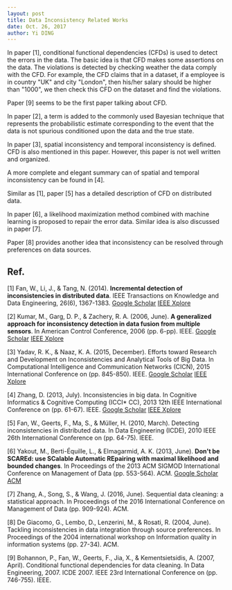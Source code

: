```yaml
---
layout: post
title: Data Inconsistency Related Works
date: Oct. 26, 2017
author: Yi DING
---
```


[comment]: # "This is a review for data inconsistency"

In paper [1],  conditional functional dependencies (CFDs) is used to detect the errors in the data. The basic idea is that CFD makes some assertions on the data. The violations is detected by checking weather the data comply with  the CFD. For example, the CFD claims that in a dataset, if a employee is in country "UK" and city "London", then his/her salary should be higher than "1000", we then check this CFD on the dataset and find the violations.

Paper [9] seems to be the first paper talking about CFD.

In paper [2], a term is added to the commonly used Bayesian technique that represents the probabilistic estimate corresponding to the event that the data is not spurious conditioned upon the data and the true state.

In paper [3], spatial inconsistency and temporal inconsistency is defined. CFD is also mentioned in this paper. However, this paper is not well written and organized.

A more complete and elegant summary can of spatial and temporal inconsistency can be found in [4].

Similar as [1], paper [5] has a detailed description of CFD on distributed data.

In paper [6], a likelihood maximization method combined with machine learning is proposed to repair the error data. Similar idea is also discussed in paper [7].

Paper [8] provides another idea that inconsistency can be resolved through preferences on data sources.


## Ref.
[1] Fan, W., Li, J., & Tang, N. (2014). **Incremental detection of inconsistencies in distributed data**. IEEE Transactions on Knowledge and Data Engineering, 26(6), 1367-1383. 
[Google Scholar](https://scholar.google.com.hk/scholar?hl=zh-CN&as_sdt=0%2C5&q=Incremental+Detection+of+Inconsistencies+in+Distributed+Data&btnG=)
[IEEE Xplore](http://ieeexplore.ieee.org.ezp1.lib.umn.edu/document/6228094/)

[2] Kumar, M., Garg, D. P., & Zachery, R. A. (2006, June). **A generalized approach for inconsistency detection in data fusion from multiple sensors**. In American Control Conference, 2006 (pp. 6-pp). IEEE.
[Google Scholar](https://scholar.google.com.hk/scholar?hl=zh-CN&as_sdt=0%2C5&q=A+generalized+approach+for+inconsistency+detection+in+data+fusion+from+multiple+sensors&btnG=)
[IEEE Xplore](http://ieeexplore.ieee.org.ezp1.lib.umn.edu/stamp/stamp.jsp?arnumber=1656526)

[3] Yadav, R. K., & Naaz, K. A. (2015, December). Efforts toward Research and Development on Inconsistencies and Analytical Tools of Big Data. In Computational Intelligence and Communication Networks (CICN), 2015 International Conference on (pp. 845-850). IEEE.
[Google Scholar](https://scholar.google.com.hk/scholar?hl=zh-CN&as_sdt=0%2C5&q=Efforts+toward+Research+and+Development+on+Inconsistencies+and+Analytical+tools+of+Big+Data+&btnG=)
[IEEE Xplore](http://ieeexplore.ieee.org.ezp1.lib.umn.edu/stamp/stamp.jsp?arnumber=7546215)

[4] Zhang, D. (2013, July). Inconsistencies in big data. In Cognitive Informatics & Cognitive Computing (ICCI* CC), 2013 12th IEEE International Conference on (pp. 61-67). IEEE.
[Google Scholar](https://scholar.google.com.hk/scholar?hl=zh-CN&as_sdt=0%2C5&q=Inconsistencies+in+Big+Data+&btnG=)
[IEEE Xplore](http://ieeexplore.ieee.org.ezp1.lib.umn.edu/stamp/stamp.jsp?arnumber=6622226)

[5] Fan, W., Geerts, F., Ma, S., & Müller, H. (2010, March). Detecting inconsistencies in distributed data. In Data Engineering (ICDE), 2010 IEEE 26th International Conference on (pp. 64-75). IEEE.

[6] Yakout, M., Berti-Équille, L., & Elmagarmid, A. K. (2013, June). **Don't be SCAREd: use SCalable Automatic REpairing with maximal likelihood and bounded changes**. In Proceedings of the 2013 ACM SIGMOD International Conference on Management of Data (pp. 553-564). ACM.
[Google Scholar](https://scholar.google.com.hk/scholar?hl=zh-CN&as_sdt=0%2C5&q=Don%E2%80%99t+be+SCAREd%3A+Use+SCalable+Automatic+REpairing+with+Maximal+Likelihood+and+Bounded+Changes&btnG=)
[ACM](http://delivery.acm.org.ezp2.lib.umn.edu/10.1145/2470000/2463706/p553-yakout.pdf?ip=134.84.192.102&id=2463706&acc=ACTIVE%20SERVICE&key=70F2FDC0A279768C%2E3D342327617A783A%2E4D4702B0C3E38B35%2E4D4702B0C3E38B35&CFID=822493076&CFTOKEN=21338678&__acm__=1509013463_13d1a1a89a5ea68854da3286fd932f49#URLTOKEN#)

[7] Zhang, A., Song, S., & Wang, J. (2016, June). Sequential data cleaning: a statistical approach. In Proceedings of the 2016 International Conference on Management of Data (pp. 909-924). ACM.

[8] De Giacomo, G., Lembo, D., Lenzerini, M., & Rosati, R. (2004, June). Tackling inconsistencies in data integration through source preferences. In Proceedings of the 2004 international workshop on Information quality in information systems (pp. 27-34). ACM.

[9] Bohannon, P., Fan, W., Geerts, F., Jia, X., & Kementsietsidis, A. (2007, April). Conditional functional dependencies for data cleaning. In Data Engineering, 2007. ICDE 2007. IEEE 23rd International Conference on (pp. 746-755). IEEE.